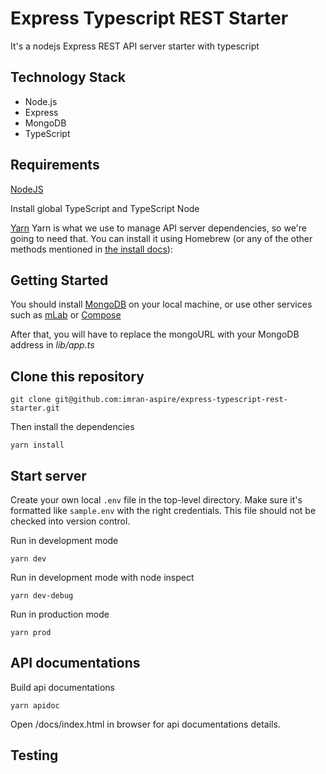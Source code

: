 # Express Typescript REST Starter
It's a nodejs Express REST API server starter with typescript

## Technology Stack
- Node.js
- Express
- MongoDB
- TypeScript

## Requirements

[NodeJS](https://nodejs.org/en/)

Install global TypeScript and TypeScript Node

[Yarn](https://yarnpkg.com/en/)
Yarn is what we use to manage API server dependencies, so we're going to need that. You can install it using Homebrew (or any of the other methods mentioned in [the install docs](https://yarnpkg.com/lang/en/docs/install/)):



## Getting Started

You should install [MongoDB](https://docs.mongodb.com/manual/administration/install-community/) on your local machine, or use other services such as [mLab](https://mlab.com/) or [Compose](https://www.compose.com/compare/mongodb)

After that, you will have to replace the mongoURL with your MongoDB address in *lib/app.ts*

## Clone this repository

```
git clone git@github.com:imran-aspire/express-typescript-rest-starter.git
```

Then install the dependencies

```
yarn install
```

## Start server

Create your own local ```.env``` file in the top-level directory. Make sure it's formatted like ```sample.env``` with the right credentials. This file should not be checked into version control.

Run in development mode

```
yarn dev
```
Run in development mode with node inspect

```
yarn dev-debug

```

Run in production mode

```
yarn prod
```


## API documentations
Build api documentations

```
yarn apidoc
```
Open /docs/index.html in browser for api documentations details.

## Testing
